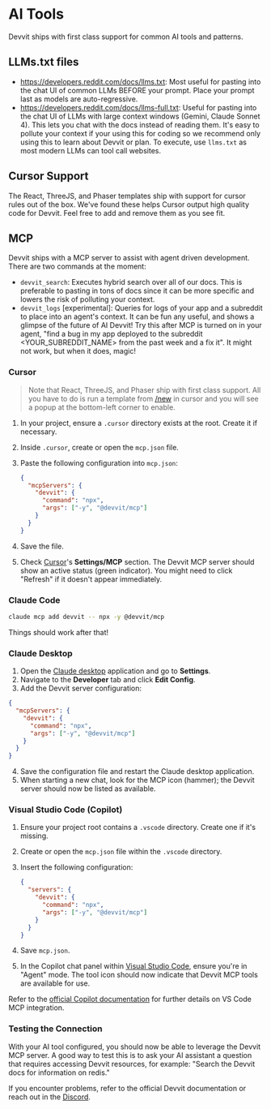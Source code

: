 # AI Tools

Devvit ships with first class support for common AI tools and patterns.

## LLMs.txt files

- https://developers.reddit.com/docs/llms.txt: Most useful for pasting into the chat UI of common LLMs BEFORE your prompt. Place your prompt last as models are auto-regressive.
- https://developers.reddit.com/docs/llms-full.txt: Useful for pasting into the chat UI of LLMs with large context windows (Gemini, Claude Sonnet 4). This lets you chat with the docs instead of reading them. It's easy to pollute your context if your using this for coding so we recommend only using this to learn about Devvit or plan. To execute, use `llms.txt` as most modern LLMs can tool call websites.

## Cursor Support

The React, ThreeJS, and Phaser templates ship with support for cursor rules out of the box. We've found these helps Cursor output high quality code for Devvit. Feel free to add and remove them as you see fit.

## MCP

Devvit ships with a MCP server to assist with agent driven development. There are two commands at the moment:

- `devvit_search`: Executes hybrid search over all of our docs. This is preferable to pasting in tons of docs since it can be more specific and lowers the risk of polluting your context.
- `devvit_logs` [experimental]: Queries for logs of your app and a subreddit to place into an agent's context. It can be fun any useful, and shows a glimpse of the future of AI Devvit! Try this after MCP is turned on in your agent, "find a bug in my app deployed to the subreddit <YOUR_SUBREDDIT_NAME> from the past week and a fix it". It might not work, but when it does, magic!

### Cursor

> Note that React, ThreeJS, and Phaser ship with first class support. All you have to do is run a template from [/new](https://developers.reddit.com/new) in cursor and you will see a popup at the bottom-left corner to enable.

1.  In your project, ensure a `.cursor` directory exists at the root. Create it if necessary.
2.  Inside `.cursor`, create or open the `mcp.json` file.
3.  Paste the following configuration into `mcp.json`:

    ```json
    {
      "mcpServers": {
        "devvit": {
          "command": "npx",
          "args": ["-y", "@devvit/mcp"]
        }
      }
    }
    ```

4.  Save the file.
5.  Check [Cursor](https://www.cursor.com/)'s **Settings/MCP** section. The Devvit MCP server should show an active status (green indicator). You might need to click "Refresh" if it doesn't appear immediately.

### Claude Code

```sh
claude mcp add devvit -- npx -y @devvit/mcp
```

Things should work after that!

### Claude Desktop

1.  Open the [Claude desktop](https://claude.ai/download) application and go to **Settings**.
2.  Navigate to the **Developer** tab and click **Edit Config**.
3.  Add the Devvit server configuration:

```json
{
  "mcpServers": {
    "devvit": {
      "command": "npx",
      "args": ["-y", "@devvit/mcp"]
    }
  }
}
```

4.  Save the configuration file and restart the Claude desktop application.
5.  When starting a new chat, look for the MCP icon (hammer); the Devvit server should now be listed as available.

### Visual Studio Code (Copilot)

1.  Ensure your project root contains a `.vscode` directory. Create one if it's missing.
2.  Create or open the `mcp.json` file within the `.vscode` directory.
3.  Insert the following configuration:

    ```json
    {
      "servers": {
        "devvit": {
          "command": "npx",
          "args": ["-y", "@devvit/mcp"]
        }
      }
    }
    ```

4.  Save `mcp.json`.
5.  In the Copilot chat panel within [Visual Studio Code](https://code.visualstudio.com/), ensure you're in "Agent" mode. The tool icon should now indicate that Devvit MCP tools are available for use.

Refer to the [official Copilot documentation](https://code.visualstudio.com/docs/copilot/chat/mcp-servers) for further details on VS Code MCP integration.

### Testing the Connection

With your AI tool configured, you should now be able to leverage the Devvit MCP server. A good way to test this is to ask your AI assistant a question that requires accessing Devvit resources, for example: "Search the Devvit docs for information on redis."

If you encounter problems, refer to the official Devvit documentation or reach out in the [Discord](https://discord.com/invite/R7yu2wh9Qz).
